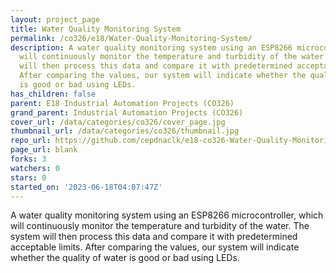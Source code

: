 ```yaml
---
layout: project_page
title: Water Quality Monitoring System
permalink: /co326/e18/Water-Quality-Monitoring-System/
description: A water quality monitoring system using an ESP8266 microcontroller, which
  will continuously monitor the temperature and turbidity of the water. The system
  will then process this data and compare it with predetermined acceptable limits.
  After comparing the values, our system will indicate whether the quality of water
  is good or bad using LEDs.
has_children: false
parent: E18 Industrial Automation Projects (CO326)
grand_parent: Industrial Automation Projects (CO326)
cover_url: /data/categories/co326/cover_page.jpg
thumbnail_url: /data/categories/co326/thumbnail.jpg
repo_url: https://github.com/cepdnaclk/e18-co326-Water-Quality-Monitoring-System
page_url: blank
forks: 3
watchers: 0
stars: 0
started_on: '2023-06-18T04:07:47Z'
---
```


A water quality monitoring system using an ESP8266 microcontroller, which will continuously monitor the temperature and turbidity of the water. The system will then process this data and compare it with predetermined acceptable limits. After comparing the values, our system will indicate whether the quality of water is good or bad using LEDs.